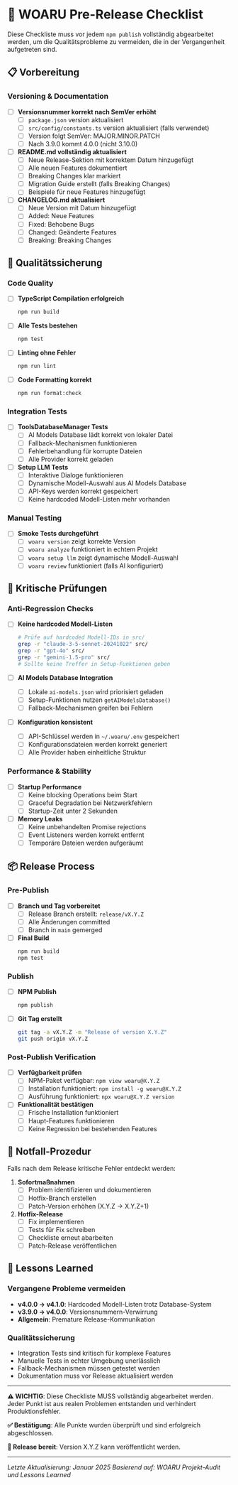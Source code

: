 # 🚀 WOARU Pre-Release Checklist

Diese Checkliste muss vor jedem `npm publish` vollständig abgearbeitet werden, um die Qualitätsprobleme zu vermeiden, die in der Vergangenheit aufgetreten sind.

## 📋 Vorbereitung

### Versioning & Documentation
- [ ] **Versionsnummer korrekt nach SemVer erhöht**
  - [ ] `package.json` version aktualisiert
  - [ ] `src/config/constants.ts` version aktualisiert (falls verwendet)
  - [ ] Version folgt SemVer: MAJOR.MINOR.PATCH
  - [ ] Nach 3.9.0 kommt 4.0.0 (nicht 3.10.0)

- [ ] **README.md vollständig aktualisiert**
  - [ ] Neue Release-Sektion mit korrektem Datum hinzugefügt
  - [ ] Alle neuen Features dokumentiert
  - [ ] Breaking Changes klar markiert
  - [ ] Migration Guide erstellt (falls Breaking Changes)
  - [ ] Beispiele für neue Features hinzugefügt

- [ ] **CHANGELOG.md aktualisiert**
  - [ ] Neue Version mit Datum hinzugefügt
  - [ ] Added: Neue Features
  - [ ] Fixed: Behobene Bugs
  - [ ] Changed: Geänderte Features
  - [ ] Breaking: Breaking Changes

## 🧪 Qualitätssicherung

### Code Quality
- [ ] **TypeScript Compilation erfolgreich**
  ```bash
  npm run build
  ```

- [ ] **Alle Tests bestehen**
  ```bash
  npm test
  ```

- [ ] **Linting ohne Fehler**
  ```bash
  npm run lint
  ```

- [ ] **Code Formatting korrekt**
  ```bash
  npm run format:check
  ```

### Integration Tests
- [ ] **ToolsDatabaseManager Tests**
  - [ ] AI Models Database lädt korrekt von lokaler Datei
  - [ ] Fallback-Mechanismen funktionieren
  - [ ] Fehlerbehandlung für korrupte Dateien
  - [ ] Alle Provider korrekt geladen

- [ ] **Setup LLM Tests**
  - [ ] Interaktive Dialoge funktionieren
  - [ ] Dynamische Modell-Auswahl aus AI Models Database
  - [ ] API-Keys werden korrekt gespeichert
  - [ ] Keine hardcoded Modell-Listen mehr vorhanden

### Manual Testing
- [ ] **Smoke Tests durchgeführt**
  - [ ] `woaru version` zeigt korrekte Version
  - [ ] `woaru analyze` funktioniert in echtem Projekt
  - [ ] `woaru setup llm` zeigt dynamische Modell-Auswahl
  - [ ] `woaru review` funktioniert (falls AI konfiguriert)

## 🎯 Kritische Prüfungen

### Anti-Regression Checks
- [ ] **Keine hardcoded Modell-Listen**
  ```bash
  # Prüfe auf hardcoded Modell-IDs in src/
  grep -r "claude-3-5-sonnet-20241022" src/
  grep -r "gpt-4o" src/
  grep -r "gemini-1.5-pro" src/
  # Sollte keine Treffer in Setup-Funktionen geben
  ```

- [ ] **AI Models Database Integration**
  - [ ] Lokale `ai-models.json` wird priorisiert geladen
  - [ ] Setup-Funktionen nutzen `getAIModelsDatabase()`
  - [ ] Fallback-Mechanismen greifen bei Fehlern

- [ ] **Konfiguration konsistent**
  - [ ] API-Schlüssel werden in `~/.woaru/.env` gespeichert
  - [ ] Konfigurationsdateien werden korrekt generiert
  - [ ] Alle Provider haben einheitliche Struktur

### Performance & Stability
- [ ] **Startup Performance**
  - [ ] Keine blocking Operations beim Start
  - [ ] Graceful Degradation bei Netzwerkfehlern
  - [ ] Startup-Zeit unter 2 Sekunden

- [ ] **Memory Leaks**
  - [ ] Keine unbehandelten Promise rejections
  - [ ] Event Listeners werden korrekt entfernt
  - [ ] Temporäre Dateien werden aufgeräumt

## 📦 Release Process

### Pre-Publish
- [ ] **Branch und Tag vorbereitet**
  - [ ] Release Branch erstellt: `release/vX.Y.Z`
  - [ ] Alle Änderungen committed
  - [ ] Branch in `main` gemerged

- [ ] **Final Build**
  ```bash
  npm run build
  npm test
  ```

### Publish
- [ ] **NPM Publish**
  ```bash
  npm publish
  ```

- [ ] **Git Tag erstellt**
  ```bash
  git tag -a vX.Y.Z -m "Release of version X.Y.Z"
  git push origin vX.Y.Z
  ```

### Post-Publish Verification
- [ ] **Verfügbarkeit prüfen**
  - [ ] NPM-Paket verfügbar: `npm view woaru@X.Y.Z`
  - [ ] Installation funktioniert: `npm install -g woaru@X.Y.Z`
  - [ ] Ausführung funktioniert: `npx woaru@X.Y.Z version`

- [ ] **Funktionalität bestätigen**
  - [ ] Frische Installation funktioniert
  - [ ] Haupt-Features funktionieren
  - [ ] Keine Regression bei bestehenden Features

## 🚨 Notfall-Prozedur

Falls nach dem Release kritische Fehler entdeckt werden:

1. **Sofortmaßnahmen**
   - [ ] Problem identifizieren und dokumentieren
   - [ ] Hotfix-Branch erstellen
   - [ ] Patch-Version erhöhen (X.Y.Z → X.Y.Z+1)

2. **Hotfix-Release**
   - [ ] Fix implementieren
   - [ ] Tests für Fix schreiben
   - [ ] Checkliste erneut abarbeiten
   - [ ] Patch-Release veröffentlichen

## 📝 Lessons Learned

### Vergangene Probleme vermeiden
- **v4.0.0 → v4.1.0**: Hardcoded Modell-Listen trotz Database-System
- **v3.9.0 → v4.0.0**: Versionsnummern-Verwirrung
- **Allgemein**: Premature Release-Kommunikation

### Qualitätssicherung
- Integration Tests sind kritisch für komplexe Features
- Manuelle Tests in echter Umgebung unerlässlich
- Fallback-Mechanismen müssen getestet werden
- Dokumentation muss vor Release aktualisiert werden

---

**⚠️ WICHTIG**: Diese Checkliste MUSS vollständig abgearbeitet werden. Jeder Punkt ist aus realen Problemen entstanden und verhindert Produktionsfehler.

**✅ Bestätigung**: Alle Punkte wurden überprüft und sind erfolgreich abgeschlossen.

**🚀 Release bereit**: Version X.Y.Z kann veröffentlicht werden.

---

*Letzte Aktualisierung: Januar 2025*
*Basierend auf: WOARU Projekt-Audit und Lessons Learned*